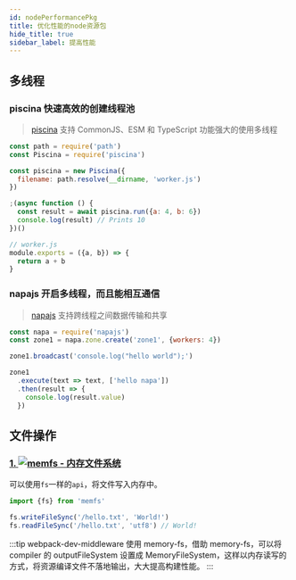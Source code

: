 ```yaml
---
id: nodePerformancePkg
title: 优化性能的node资源包
hide_title: true
sidebar_label: 提高性能
---
```


## 多线程

### piscina 快速高效的创建线程池

> [piscina](https://github.com/piscinajs/piscina) 支持 CommonJS、ESM 和 TypeScript 功能强大的使用多线程

```javascript
const path = require('path')
const Piscina = require('piscina')

const piscina = new Piscina({
  filename: path.resolve(__dirname, 'worker.js')
})

;(async function () {
  const result = await piscina.run({a: 4, b: 6})
  console.log(result) // Prints 10
})()

// worker.js
module.exports = ({a, b}) => {
  return a + b
}
```

### napajs 开启多线程，而且能相互通信

> [napajs](https://github.com/microsoft/napajs) 支持跨线程之间数据传输和共享

```javascript
const napa = require('napajs')
const zone1 = napa.zone.create('zone1', {workers: 4})

zone1.broadcast('console.log("hello world");')

zone1
  .execute(text => text, ['hello napa'])
  .then(result => {
    console.log(result.value)
  })
```

## 文件操作

### [1. ![memfs - 内存文件系统](https://img.shields.io/github/stars/streamich/memfs?label=memfs&style=social)](https://github.com/streamich/memfs)

可以使用`fs`一样的`api`，将文件写入内存中。

```javascript
import {fs} from 'memfs'

fs.writeFileSync('/hello.txt', 'World!')
fs.readFileSync('/hello.txt', 'utf8') // World!
```

:::tip
webpack-dev-middleware 使用 memory-fs，借助 memory-fs，可以将 compiler 的 outputFileSystem 设置成 MemoryFileSystem，这样以内存读写的方式，将资源编译文件不落地输出，大大提高构建性能。
:::
